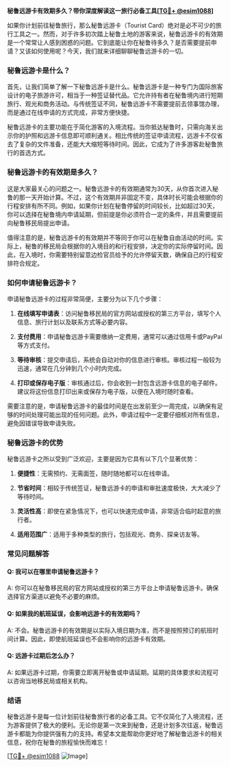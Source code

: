 **秘鲁远游卡有效期多久？带你深度解读这一旅行必备工具[[TG💪+ @esim1088](https://t.me/s/esim1088)]**

如果你计划前往秘鲁旅行，那么秘鲁远游卡（Tourist Card）绝对是必不可少的旅行工具之一。然而，对于许多初次踏上秘鲁土地的游客来说，秘鲁远游卡的有效期是一个常常让人感到困惑的问题。它到底能让你在秘鲁待多久？是否需要提前申请？又该如何使用呢？今天，我们就来详细聊聊秘鲁远游卡的一切。

### 秘鲁远游卡是什么？

首先，让我们简单了解一下秘鲁远游卡是什么。秘鲁远游卡是一种专门为国际旅客设计的电子旅游许可，相当于一种签证替代品。它允许持有者在秘鲁境内进行短期旅行、观光和商务活动。与传统签证不同，秘鲁远游卡不需要提前去领事馆办理，而是通过在线申请的方式完成，非常方便快捷。

秘鲁远游卡的主要功能在于简化游客的入境流程。当你抵达秘鲁时，只需向海关出示你的护照和远游卡信息即可顺利通关。相比传统的签证申请流程，远游卡不仅省去了复杂的文件准备，还能大大缩短等待时间。因此，它成为了许多游客赴秘鲁旅行的首选方式。

### 秘鲁远游卡的有效期是多久？

这是大家最关心的问题之一。秘鲁远游卡的有效期通常为30天，从你首次进入秘鲁的那一天开始计算。不过，这个有效期并非固定不变，具体时长可能会根据你的行程安排有所不同。例如，如果你计划在秘鲁停留的时间较长，比如超过30天，你可以选择在秘鲁境内申请延期，但前提是你必须符合一定的条件，并且需要提前向秘鲁移民局提出申请。

值得注意的是，秘鲁远游卡的有效期并不等同于你可以在秘鲁自由活动的时间。实际上，秘鲁的移民局会根据你的入境目的和行程安排，决定你的实际停留时间。因此，在入境时，你需要特别留意边检官员给予的允许停留天数，确保自己的行程安排符合规定。

### 如何申请秘鲁远游卡？

申请秘鲁远游卡的过程非常简便，主要分为以下几个步骤：

1. **在线填写申请表**：访问秘鲁移民局的官方网站或授权的第三方平台，填写个人信息、旅行计划以及联系方式等必要内容。
   
2. **支付费用**：申请秘鲁远游卡需要缴纳一定费用，通常可以通过信用卡或PayPal等方式支付。

3. **等待审核**：提交申请后，系统会自动对你的信息进行审核。审核过程一般较为迅速，通常在几分钟到几个小时内完成。

4. **打印或保存电子版**：审核通过后，你会收到一封包含远游卡信息的电子邮件。建议将这份信息打印出来或保存为电子版，以便在入境时随时查看。

需要注意的是，申请秘鲁远游卡的最佳时间是在出发前至少一周完成，以确保有足够的时间处理可能出现的任何问题。此外，申请过程中一定要仔细核对所有信息，避免因错误导致申请失败。

### 秘鲁远游卡的优势

秘鲁远游卡之所以受到广泛欢迎，主要是因为它具有以下几个显著优势：

1. **便捷性**：无需预约、无需面签，随时随地都可以在线申请。
   
2. **节省时间**：相较于传统签证，秘鲁远游卡的申请和审批速度极快，大大减少了等待时间。

3. **灵活性高**：即使在紧急情况下，也可以快速完成申请，非常适合临时起意的旅行者。

4. **适用范围广**：适用于多种类型的旅行，包括观光、商务、探亲访友等。

### 常见问题解答

#### Q: 我可以在哪里申请秘鲁远游卡？
A: 你可以在秘鲁移民局的官方网站或授权的第三方平台上申请秘鲁远游卡。确保选择官方渠道以避免不必要的麻烦。

#### Q: 如果我的航班延误，会影响远游卡的有效期吗？
A: 不会。秘鲁远游卡的有效期是以实际入境日期为准，而不是按照预订的航班时间计算。因此，即使航班延误也不会影响你的远游卡有效期。

#### Q: 远游卡过期后怎么办？
A: 如果远游卡过期，你需要立即离开秘鲁或申请延期。延期的具体要求和流程可以咨询当地移民局或相关机构。

### 结语

秘鲁远游卡是每一位计划前往秘鲁旅行者的必备工具。它不仅简化了入境流程，还为游客提供了极大的便利。无论你是第一次来到秘鲁，还是计划多次往返，秘鲁远游卡都能为你提供强有力的支持。希望本文能帮助你更好地了解秘鲁远游卡的相关信息，祝你在秘鲁的旅程愉快而难忘！

[[TG💪+ @esim1088](https://t.me/s/esim1088) ![Image](https://i.postimg.cc/4NQfJmqS/Snipaste-2025-05-13-00-14-12.png)]